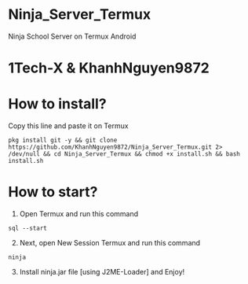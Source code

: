 # Ninja_Server_Termux
Ninja School Server on Termux Android

# 1Tech-X & KhanhNguyen9872

# How to install?
Copy this line and paste it on Termux

```
pkg install git -y && git clone https://github.com/KhanhNguyen9872/Ninja_Server_Termux.git 2> /dev/null && cd Ninja_Server_Termux && chmod +x install.sh && bash install.sh
```

# How to start?
1. Open Termux and run this command
```
sql --start
```
2. Next, open New Session Termux and run this command
```
ninja
```
3. Install ninja.jar file [using J2ME-Loader] and Enjoy!
